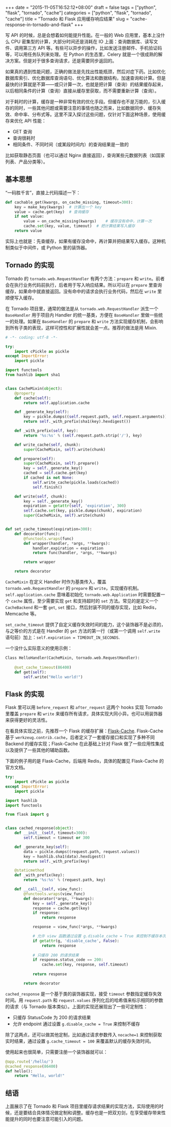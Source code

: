 +++
date = "2015-11-05T16:52:12+08:00"
draft = false
tags = ["python", "flask", "tornado", "cache"]
categories = ["python", "flask", "tornado", "cache"]
title = "Tornado 和 Flask 应用缓存响应结果"
slug = "cache-response-in-tornado-and-flask"
+++

写 API 的时候，总是会想着如何能提升性能。在一般的 Web 应用里，基本上没什么 CPU 密集型的计算，大部分时间还是消耗在 IO 上面：查询数据库、读写文件、调用第三方 API 等。有些可以异步的操作，比如发送注册邮件、手机验证码等，可以用任务队列来处理。在 Python 的生态里，Celery 就是一个很成熟的解决方案。但是对于很多查询请求，还是需要同步返回的。

如果真的遇到性能问题，正确的做法是先找出性能瓶颈，然后对症下药。比如优化数据库索引、优化数据库查询语句、优化算法和数据结构，加速查询和计算。但是最快的计算就是不算——或只计算一次，也就是把计算（查询）的结果缓存起来，以后相同条件的计算（查询）直接从缓存里获取，而不需要重新计算（查询）。

对于耗时的计算，缓存是一种非常有效的优化手段。但缓存也不是万能的，引入缓存的同时，一些其他问题或需要注意的事情也随之而来，比如数据同步、缓存失效、命中率、分布式等。这里不深入探讨这些问题，仅针对下面这种场景，使用缓存来优化 API 性能：

- GET 查询
- 查询很耗时
- 相同条件、不同时间（或某段时间内）的查询结果是一致的

比如获取静态页面（也可以通过 Nginx 直接返回），查询某些元数据列表（如国家列表、产品分类等）。

<!--more-->

## 基本思想

“一码胜千言”，直接上代码描述一下：

```python
def cachable_get(kwargs, on_cache_missing, timeout=300):
    key = make_key(kwargs)	# 计算出一个 key
    value = cache.get(key)	# 查询缓存
    if not value:
        value = on_cache_missing(kwargs)	# 缓存没有命中，计算一次
        cache.set(key, value, timeout)	# 把计算结果写入缓存
    return value
```

实际上也就是：先查缓存，如果有缓存没命中，再计算并把结果写入缓存。这种机制类似于中间件，或 Python 里的装饰器。

## Tornado 的实现

Tornado 的 `tornado.web.RequestHandler` 有两个方法：`prepare` 和 `write`。前者会在执行业务代码前执行，后者用于写入响应结果。所以可以在 `prepare` 里查询缓存，如果命中就直接返回。没有命中的请求会执行业务代码，然后在 `write` 里顺便写入缓存。

在 Tornado 项目里，通常的做法是从 `tornado.web.RequestHandler` 派生一个 `BaseHandler` 用于项目内 Handler 的统一基类，方便在 `BaseHandler` 里做一些统一的处理。如果在 `BaseHandler` 的 `prepare` 和 `write` 方法实现缓存机制，会影响到所有子类的表现，这样可控性和扩展性就会差一点。推荐的做法是用 Mixin.

```python
# -*- coding: utf-8 -*-

try:
    import cPickle as pickle
except ImportError:
    import pickle

import functools
from hashlib import sha1


class CacheMixin(object):
    @property
    def cache(self):
        return self.application.cache

    def _generate_key(self):
        key = pickle.dumps((self.request.path, self.request.arguments))
        return self._with_prefix(sha1(key).hexdigest())

    def _with_prefix(self, key):
        return '%s:%s' % (self.request.path.strip('/'), key)

    def write_cache(self, chunk):
        super(CacheMixin, self).write(chunk)

    def prepare(self):
        super(CacheMixin, self).prepare()
        key = self._generate_key()
        cached = self.cache.get(key)
        if cached is not None:
            self.write_cache(pickle.loads(cached))
            self.finish()

    def write(self, chunk):
        key = self._generate_key()
        expiration = getattr(self, 'expiration', 300)
        self.cache.set(key, pickle.dumps(chunk), expiration)
        super(CacheMixin, self).write(chunk)


def set_cache_timeout(expiration=300):
    def decorator(func):
        @functools.wraps(func)
        def wrapper(handler, *args, **kwargs):
            handler.expiration = expiration
            return func(handler, *args, **kwargs)

        return wrapper

    return decorator
```

`CacheMixin` 在定义 Handler 时作为基类传入，覆盖 `tornado.web.RequestHandler` 的 `prepare` 和 `write`，实现缓存机制。`self.application.cache` 意味着初始化 `tornado.web.Application` 时需要配置一个 `cache` 属性，至少需要实现 `get` 和支持超时的 `set` 方法。常见的是定义一个 `CacheBackend` 和一套 `get`, `set` 接口，然后封装不同的缓存实现，比如 Redis，Memcache 等。

`set_cache_timeout` 提供了自定义缓存失效时间的能力，这个装饰器不是必须的，与之等价的方式是在 Handler 的 `get` 方法的第一行（或第一个调用 `self.write` 语句前）加上：`self.expiration = TIMEOUT_IN_SECONDS`. 

一个没什么实际意义的使用示例：

```python
Class HelloHandler(CacheMixin, tornado.web.RequestHandler):
    
    @set_cache_timeout(86400)
    def get(self):
        self.write("Hello world!")
```

## Flask 的实现

Flask 里可以用 `before_request` 和 `after_request` 这两个 hooks 实现 Tornado 里覆盖 `prepare` 和 `write` 来缓存所有请求，具体实现大同小异。也可以用装饰器来获得更好的灵活性。

在看具体实现之前，先推荐一个 Flask 的缓存扩展：[Flask-Cache](https://pythonhosted.org/Flask-Cache/). Flask-Cache 基于 `werkzeug.contrib.cache`，后者定义了一套缓存接口和实现了多种不同 Backend 的缓存实现；Flask-Cache 在此基础上针对 Flask 做了一些应用性集成以及提供了一些其他的辅助函数。

下面的例子用的是 Flask-Cache，后端用 Redis，具体的配置见 Flask-Cache 的官方文档。

```python
try:
    import cPickle as pickle
except ImportError:
    import pickle

import hashlib
import functools

from flask import g


class cached_response(object):
    def __init__(self, timeout=300):
        self.timeout = timeout or 300

    def _generate_key(self):
        data = pickle.dumps((request.path, request.values))
        key = hashlib.sha1(data).hexdigest()
        return self._with_prefix(key)

    @staticmethod
    def _with_prefix(key):
        return '%s:%s' % (request.path, key)

    def __call__(self, view_func):
        @functools.wraps(view_func)
        def decorator(*args, **kwargs):
            key = self._generate_key()
            response = cache.get(key)
            if response:
                return response

            response = view_func(*args, **kwargs)

            # 允许 view 函数通过设置 g.disable_cache = True 来控制不缓存本次请求的结果
            if getattr(g, 'disable_cache', False):
                return response
            
            # 只缓存 200 的请求结果
            if response.status_code == 200:
                cache.set(key, response, self.timeout)
        
            return response

        return decorator
```

`cached_response` 是一个基于类的装饰器实现，接受 `timeout` 参数指定缓存失效时间。用 `request.path` 和 `request.values` 序列化后的哈希值来标示相同的参数的请求（与 Tornado 版本类似）。上面的实现还展现出了一些可定制性：

- 只缓存 StatusCode 为 200 的请求结果
- 允许 endpoint 通过设置 `g.disable_cache = True` 来控制不缓存

除了这两点，还可以做其他定制，比如通过请求参数传入 `nocache=1` 来控制获取实时结果，通过设置 `g.cache_timeout = 100` 来覆盖默认的缓存失效时间。

使用起来也很简单，只需要注册一个装饰器就可以：

```python
@app.route('/hello/')
@cached_response(86400)
def hello():
    return "Hello, world!"
```

## 结语

上面展示了在 Tornado 和 Flask 项目里缓存请求结果的实现方法，实际使用的时候，还是要结合具体情况做定制和调整。缓存也是一把双刃剑，在享受缓存带来性能提升的同时也要注意可能引入的问题。